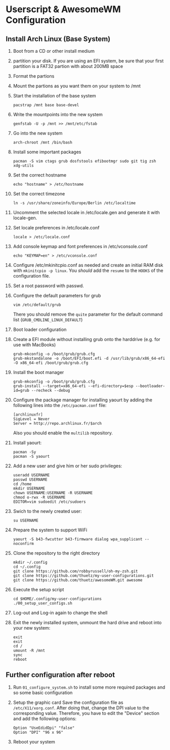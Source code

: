 Userscript & AwesomeWM Configuration
====================================

Install Arch Linux (Base System)
----------------------------
1. Boot from a CD or other install medium
2. partition your disk. If you are using an EFI system, be sure that your first partition is a FAT32 partion with about 200MB space
3. Format the partions
4. Mount the partions as you want them on your system to /mnt
5. Start the installation of the base system
   ```
   pacstrap /mnt base base-devel
   ```

6. Write the mountpoints into the new system
   ```
   genfstab -U -p /mnt >> /mnt/etc/fstab
   ```

7. Go into the new system
   ```
   arch-chroot /mnt /bin/bash
   ```

8. Install some important packages
   ```
   pacman -S vim ctags grub dosfstools efibootmgr sudo git tig zsh xdg-utils
   ```

9. Set the correct hostname
   ```
   echo "hostname" > /etc/hostname
   ```

10. Set the correct timezone
    ```
    ln -s /usr/share/zoneinfo/Europe/Berlin /etc/localtime
    ```

11. Uncomment the selected locale in /etc/locale.gen and generate it with locale-gen.

12. Set locale preferences in /etc/locale.conf
    ```
    locale > /etc/locale.conf
    ```

13. Add console keymap and font preferences in /etc/vconsole.conf
    ```
    echo "KEYMAP=en" > /etc/vconsole.conf
    ```

14. Configure /etc/mkinitcpio.conf as needed and create an initial RAM disk with ```mkinitcpio -p linux```. You *should* add
    the ```resume``` to the ```HOOKS``` of the configuration file.
    

15. Set a root password with passwd.

16. Configure the default parameters for grub
    ```
    vim /etc/default/grub
    ```
    There you should remove the ```quite``` parameter for the default command list (```GRUB_CMDLINE_LINUX_DEFAULT```)

17. Boot loader configuration
  1. Create a EFI module without installing grub onto the harddrive (e.g. for use with MacBooks)
     ```
     grub-mkconfig -o /boot/grub/grub.cfg
     grub-mkstandalone -o /boot/EFI/boot.efi -d /usr/lib/grub/x86_64-efi -O x86_64-efi /boot/grub/grub.cfg
     ```

  2. Install the boot manager
     ```
     grub-mkconfig -o /boot/grub/grub.cfg
     grub-install --target=x86_64-efi --efi-directory=$esp --bootloader-id=grub --recheck --debug
     ```

18. Configure the package manager for installing yaourt by adding the following lines into the ```/etc/pacman.conf``` file:
    ```
    [archlinuxfr]
    SigLevel = Never
    Server = http://repo.archlinux.fr/$arch
    ```
    Also you should enable the ```multilib``` repository.

19. Install yaourt:
    ```
    pacman -Sy
    pacman -S yaourt
    ```

20. Add a new user and give him or her sudo privileges:
    ```
    useradd USERNAME
    passwd USERNAME
    cd /home
    mkdir USERNAME
    chown USERNAME:USERNAME -R USERNAME
    chmod o-rwx -R USERNAME
    EDITOR=vim sudoedit /etc/sudoers
    ```

21. Swich to the newly created user:
    ```
    su USERNAME
    ```

22. Prepare the system to support WiFi
    ```
    yaourt -S b43-fwcutter b43-firmware dialog wpa_supplicant --noconfirm
    ```

23. Clone the repository to the right directory
    ```
    mkdir ~/.config
    cd ~/.config
    git clone https://github.com/robbyrussell/oh-my-zsh.git
    git clone https://github.com/thuetz/my-user-configurations.git
    git clone https://github.com/thuetz/awesomeWM.git awesome
    ```

24. Execute the setup script
    ```
    cd $HOME/.config/my-user-configurations
    ./00_setup_user_configs.sh
    ```

25. Log-out and Log-in again to change the shell

26. Exit the newly installed system, unmount the hard drive and reboot into your new system:
    ```
    exit
    exit
    cd /
    umount -R /mnt
    sync
    reboot
    ```


Further configuration after reboot
----------------------------------

1. Run ```01_configure_system.sh``` to install some more required packages and so some basic configuration

2. Setup the graphic card
   Save the configuration file as ```/etc/X11/xorg.conf```. After doing that, change the DPI value to the corresponding value. Therefore, you have to edit the "Device" section and add the following options:
   ```
   Option "UseEdidDpi" "false"
   Option "DPI" "96 x 96"
   ```

3. Reboot your system

